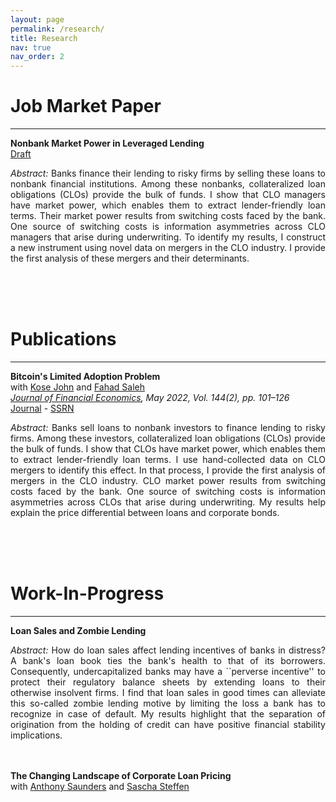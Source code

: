 ```yaml
---
layout: page
permalink: /research/
title: Research
nav: true
nav_order: 2
---
```


# Job Market Paper
---

<b>Nonbank Market Power in Leveraged Lending</b><br>
<a href='/JMP_Hinzen_NonbankMarketPower.pdf'><u>Draft</u></a>

<p align="justify"><em>Abstract:</em> Banks finance their lending to risky firms by selling these loans to nonbank financial institutions. Among these nonbanks, collateralized loan obligations (CLOs) provide the bulk of funds. I show that CLO managers have market power, which enables them to extract lender-friendly loan terms. Their market power results from switching costs faced by the bank. One source of switching costs is information asymmetries across CLO managers that arise during underwriting. To identify my results, I construct a new instrument using novel data on mergers in the CLO industry. I provide the first analysis of these mergers and their determinants.</p>
<br>
<br>
<br>

# Publications
---

<b>Bitcoin's Limited Adoption Problem</b><br>
with <a href='https://pages.stern.nyu.edu/~kjohn/'>Kose John</a> and <a href='https://www.fahadsaleh.com/'>Fahad Saleh</a><br>
<em><u>Journal of Financial Economics</u>, May 2022, Vol. 144(2), pp. 101–126</em><br>
<a href='https://www.sciencedirect.com/science/article/abs/pii/S0304405X22000198'><u>Journal</u></a> - <a href='https://papers.ssrn.com/sol3/papers.cfm?abstract_id=3334262'><u>SSRN</u></a>

<p align="justify"><em>Abstract:</em> Banks sell loans to nonbank investors to finance lending to risky firms. Among these investors, collateralized loan obligations (CLOs) provide the bulk of funds. I show that CLOs have market power, which enables them to extract lender-friendly loan terms. I use hand-collected data on CLO mergers to identify this effect. In that process, I provide the first analysis of mergers in the CLO industry. CLO market power results from switching costs faced by the bank. One source of switching costs is information asymmetries across CLOs that arise during underwriting. My results help explain the price differential between loans and corporate bonds.</p>
<br>
<br>
<br>

# Work-In-Progress
---

<b>Loan Sales and Zombie Lending</b><br>

<p align="justify"><em>Abstract:</em> How do loan sales affect lending incentives of banks in distress? A bank's loan book ties the bank's health to that of its borrowers. Consequently, undercapitalized banks may have a ``perverse incentive'' to protect their regulatory balance sheets by extending loans to their otherwise insolvent firms. I find that loan sales in good times can alleviate this so-called zombie lending motive by limiting the loss a bank has to recognize in case of default. My results highlight that the separation of origination from the holding of credit can have positive financial stability implications.</p>
<br>
<br>
<b>The Changing Landscape of Corporate Loan Pricing</b><br>
with <a href='https://www.stern.nyu.edu/faculty/bio/anthony-saunders'>Anthony Saunders</a> and <a href='https://www.sascha-steffen.de/'>Sascha Steffen</a><br>
